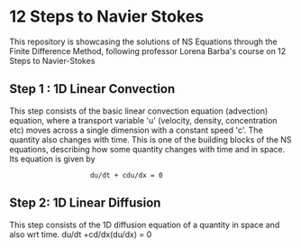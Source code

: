 
# 12 Steps to Navier Stokes
 

This repository is showcasing the solutions of NS Equations through the Finite Difference Method, following professor Lorena Barba's course on 12 Steps to Navier-Stokes


## Step 1 : 1D Linear Convection

This step consists of the basic linear convection equation (advection) equation, where a transport variable 'u' (velocity, density, concentration etc) moves across a single dimension with a constant speed 'c'. The quantity also changes with time.
This is one of the building blocks of the NS equations, describing how some quantity changes with time and in space. Its equation is given by 

						du/dt + cdu/dx = 0

## Step 2: 1D Linear Diffusion
This step consists of the 1D diffusion equation of a quantity in space and also wrt time.
						du/dt +cd/dx(du/dx) = 0
